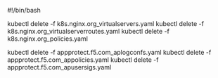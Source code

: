 #!/bin/bash

kubectl delete -f k8s.nginx.org_virtualservers.yaml
kubectl delete -f k8s.nginx.org_virtualserverroutes.yaml
kubectl delete -f k8s.nginx.org_policies.yaml

kubectl delete -f appprotect.f5.com_aplogconfs.yaml
kubectl delete -f appprotect.f5.com_appolicies.yaml
kubectl delete -f appprotect.f5.com_apusersigs.yaml